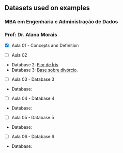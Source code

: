 ## Datasets used on examples
### MBA em Engenharia e Administração de Dados
### Prof: Dr. Alana Morais


- [x] Aula 01 - Concepts and Definition

- [ ] Aula 02 
* Database 2: [Flor de Íris](https://github.com/alanammorais/ml_Uniesp/tree/master/datasets/Aula%2002/iris).
* Database 3: [Base sobre divórcio](https://github.com/alanammorais/ml_Uniesp/tree/master/datasets/Aula%2002/divorce).

- [ ] Aula 03 - Database 3
* Database: 

- [ ] Aula 04 - Database 4
* Database: 

- [ ] Aula 05 - Database 5
* Database: 

- [ ] Aula 06 - Database 6
* Database: 

